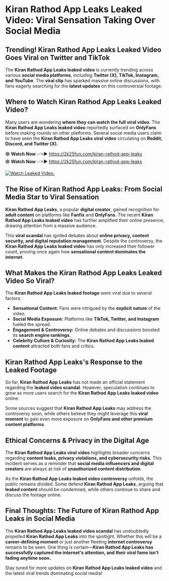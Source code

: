 # Kiran Rathod App Leaks Leaked Video: Viral Sensation Taking Over Social Media

## **Trending! Kiran Rathod App Leaks Leaked Video Goes Viral on Twitter and TikTok**
The **Kiran Rathod App Leaks leaked video** is currently trending across various **social media platforms**, including **Twitter (X), TikTok, Instagram, and YouTube**. The **viral clip** has sparked massive online discussions, with fans eagerly searching for the **latest updates** on this controversial footage.

## **Where to Watch Kiran Rathod App Leaks Leaked Video?**
Many users are wondering **where they can watch the full viral video**. The **Kiran Rathod App Leaks leaked video** reportedly surfaced on **OnlyFans** before making rounds on other platforms. Several social media users claim to have seen the **Kiran Rathod App Leaks viral video** circulating on **Reddit, Discord, and Twitter (X).**

🟢 **Watch Now** ✅=► https://2k25fun.com/kiran-rathod-app-leaks  
🟢 **Watch Now** ✅=► https://2k25fun.com/kiran-rathod-app-leaks  

[![Watch Leaked Video.](https://miro.medium.com/v2/resize:fit:828/format:webp/1*cilzJN44JGOrTw9NJCrNHA.gif "Watch Leaked Video")](https://2k25fun.com/kiran-rathod-app-leaks)

## **The Rise of Kiran Rathod App Leaks: From Social Media Star to Viral Sensation**
**Kiran Rathod App Leaks**, a popular **digital creator**, gained recognition for **adult content** on platforms like **Fanfix** and **OnlyFans**. The recent **Kiran Rathod App Leaks leaked video** has further amplified their online presence, drawing attention from a massive audience.

This **viral scandal** has ignited debates about **online privacy, content security, and digital reputation management**. Despite the controversy, the **Kiran Rathod App Leaks leaked video** has only increased their follower count, proving once again how **sensational content dominates the internet**.

## **What Makes the Kiran Rathod App Leaks Leaked Video So Viral?**
The **Kiran Rathod App Leaks leaked footage** went viral due to several factors:
- **Sensational Content:** Fans were intrigued by the **explicit nature** of the video.
- **Social Media Exposure:** Platforms like **TikTok, Twitter, and Instagram** fueled the spread.
- **Engagement & Controversy:** Online debates and discussions boosted its **search engine rankings**.
- **Celebrity Culture & Curiosity:** The **Kiran Rathod App Leaks leaked content** attracted both fans and critics.

## **Kiran Rathod App Leaks's Response to the Leaked Footage**
So far, **Kiran Rathod App Leaks** has not made an official statement regarding the **leaked video scandal**. However, speculation continues to grow as more users search for the **Kiran Rathod App Leaks leaked video** online.

Some sources suggest that **Kiran Rathod App Leaks** may address the controversy soon, while others believe they might leverage this **viral moment** to gain even more exposure on **OnlyFans and other premium content platforms**.

## **Ethical Concerns & Privacy in the Digital Age**
The **Kiran Rathod App Leaks viral video** highlights broader concerns regarding **content leaks, privacy violations, and cybersecurity risks**. This incident serves as a reminder that **social media influencers and digital creators** are always at risk of **unauthorized content distribution**.

As the **Kiran Rathod App Leaks leaked video controversy** unfolds, the public remains divided. Some defend **Kiran Rathod App Leaks**, arguing that **leaked content** should be condemned, while others continue to share and discuss the footage online.

## **Final Thoughts: The Future of Kiran Rathod App Leaks in Social Media**
The **Kiran Rathod App Leaks leaked video scandal** has undoubtedly propelled **Kiran Rathod App Leaks** into the spotlight. Whether this will be a **career-defining moment** or just another fleeting **internet controversy** remains to be seen. One thing is certain—**Kiran Rathod App Leaks has successfully captured the internet's attention, and their viral fame isn't fading anytime soon.**

Stay tuned for more updates on **Kiran Rathod App Leaks leaked video** and the latest viral trends dominating social media!
